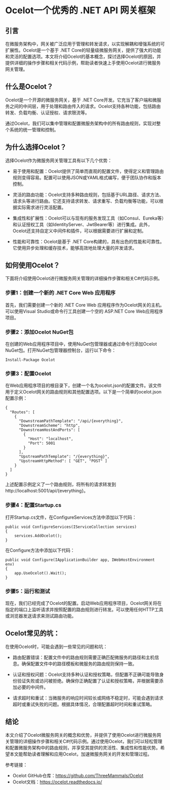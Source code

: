 # Ocelot一个优秀的 .NET API 网关框架

## 引言
在微服务架构中，网关被广泛应用于管理和转发请求，以实现解耦和增强系统的可扩展性。Ocelot是一个基于 .NET Core的轻量级微服务网关，提供了强大的功能和灵活的配置选项。本文将介绍Ocelot的基本概念，探讨选择Ocelot的原因，并提供详细的操作步骤和相关代码示例，帮助读者快速上手使用Ocelot进行微服务网关管理。

## 什么是Ocelot？
Ocelot是一个开源的微服务网关，基于 .NET Core开发。它充当了客户端和微服务之间的中间层，用于处理和路由传入的请求。Ocelot支持各种功能，包括路由转发、负载均衡、认证授权、请求限流等。

通过Ocelot，我们可以集中管理和配置微服务架构中的所有路由规则，实现对整个系统的统一管理和控制。

## 为什么选择Ocelot？
选择Ocelot作为微服务网关管理工具有以下几个优势：

* 易于使用和配置：Ocelot提供了简单而直观的配置文件，使得定义和管理路由规则变得容易。配置可以使用JSON或YAML格式编写，便于团队协作和版本控制。

* 灵活的路由功能：Ocelot支持多种路由规则，包括基于URL路径、请求方法、请求头等进行路由。它还支持请求转发、请求重写、负载均衡等功能，可以根据实际需求进行灵活配置。

* 集成性和扩展性：Ocelot可以与现有的服务发现工具（如Consul、Eureka等）和认证授权工具（如IdentityServer、JwtBearer等）进行集成。此外，Ocelot还支持自定义中间件和插件，可以根据需要进行扩展和定制。

* 性能和可靠性：Ocelot是基于 .NET Core构建的，具有出色的性能和可靠性。它使用异步处理和缓存技术，能够高效地处理大量的并发请求。

## 如何使用Ocelot？
下面将介绍使用Ocelot进行微服务网关管理的详细操作步骤和相关C#代码示例。

### 步骤1：创建一个新的 .NET Core Web 应用程序
首先，我们需要创建一个新的 .NET Core Web 应用程序作为Ocelot网关的主机。可以使用Visual Studio或命令行工具创建一个空的 ASP.NET Core Web应用程序项目。

### 步骤2：添加Ocelot NuGet包
在创建的Web应用程序项目中，使用NuGet包管理器或通过命令行添加Ocelot NuGet包。打开NuGet包管理器控制台，运行以下命令：
```
Install-Package Ocelot
```
### 步骤3：配置Ocelot
在Web应用程序项目的根目录下，创建一个名为ocelot.json的配置文件。该文件用于定义Ocelot网关的路由规则和其他配置选项。以下是一个简单的ocelot.json配置示例：
```
{
  "Routes": [
    {
      "DownstreamPathTemplate": "/api/{everything}",
      "DownstreamScheme": "http",
      "DownstreamHostAndPorts": [
        {
          "Host": "localhost",
          "Port": 5001
        }
      ],
      "UpstreamPathTemplate": "/{everything}",
      "UpstreamHttpMethod": [ "GET", "POST" ]
    }
  ]
}
```
上述配置示例定义了一个路由规则，将所有的请求转发到http://localhost:5001/api/{everything}。

### 步骤4：配置Startup.cs
打开Startup.cs文件，在ConfigureServices方法中添加以下代码：
```
public void ConfigureServices(IServiceCollection services)
{
    services.AddOcelot();
}
```
在Configure方法中添加以下代码：
```
public void Configure(IApplicationBuilder app, IWebHostEnvironment env)
{
    app.UseOcelot().Wait();
}
```
### 步骤5：运行和测试
现在，我们已经完成了Ocelot的配置。启动Web应用程序项目，Ocelot网关将在指定的端口上监听请求并按照配置的路由规则进行转发。可以使用任何HTTP工具或浏览器发送请求来测试路由功能。

## Ocelot常见的坑：
在使用Ocelot时，可能会遇到一些常见的问题和坑：

* 路由配置错误：配置文件中的路由规则需要正确匹配微服务的路径和主机信息。确保配置文件中的路径模板和微服务的路由规则保持一致。

* 认证和授权问题：Ocelot支持多种认证和授权策略，但配置不正确可能导致身份验证失败或访问被拒绝。确保你正确配置了认证和授权策略，并根据需要添加必要的中间件。

* 请求超时和重试：当微服务的响应时间较长或网络不稳定时，可能会遇到请求超时或重试失败的问题。根据具体情况，合理配置超时时间和重试策略。

## 结论
本文介绍了Ocelot微服务网关的概念和优势，并提供了使用Ocelot进行微服务网关管理的详细操作步骤和相关C#代码示例。通过使用Ocelot，我们可以轻松管理和配置微服务架构中的路由规则，并享受其提供的灵活性、集成性和性能优势。希望本文能帮助读者理解和应用Ocelot，加速微服务网关的开发和管理过程。

参考链接：

* Ocelot GitHub仓库：https://github.com/ThreeMammals/Ocelot
* Ocelot文档：https://ocelot.readthedocs.io/